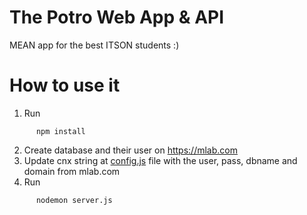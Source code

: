 The Potro Web App & API
===
MEAN app for the best ITSON students :)


How to use it
=====

1. Run

```
      npm install
```

2. Create database and their user on https://mlab.com
3. Update cnx string at [config.js](config.js) file with the user, pass, dbname and domain from mlab.com
4. Run

```
      nodemon server.js
```

